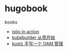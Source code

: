 # hugobook
books

+ [istio in action](/istio-in-action/)
+ [kubebuilder 从零开始](/kubebuilder-zero-to-one/)
+ [kustz 手写一个 OAM 管理](/kustz/)
